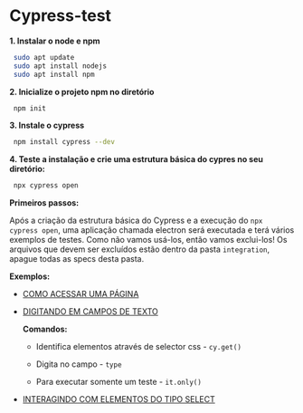 # Cypress-test

**1. Instalar o node e npm**

```sh
 sudo apt update
 sudo apt install nodejs
 sudo apt install npm
```

**2. Inicialize o projeto npm no diretório**

```sh
 npm init
```

**3. Instale o cypress**

```sh
 npm install cypress --dev
```

**4. Teste a instalação e crie uma estrutura básica do cypres no seu diretório:**

```sh
 npx cypress open
 ```



**Primeiros passos:**

Após a criação da estrutura básica do Cypress e a execução do `npx cypress open`, uma aplicação chamada electron será executada e terá vários exemplos de testes. Como não vamos usá-los, então vamos exclui-los! Os arquivos que devem ser excluídos estão dentro da pasta `integration`, apague todas as specs desta pasta. 



**Exemplos:**

- [COMO ACESSAR UMA PÁGINA](https://github.com/thamyresmoraes/Cypress-test/blob/master/cypress/integration/tickets.spec.js#L2)

- [DIGITANDO EM CAMPOS DE TEXTO](https://github.com/thamyresmoraes/Cypress-test/blob/master/cypress/integration/tickets.spec.js#L8-L13)
	
	**Comandos:**

 	* Identifica elementos através de selector css - `cy.get()`

	* Digita no campo - `type`

	* Para executar somente um teste - `it.only()`

- [INTERAGINDO COM ELEMENTOS DO TIPO SELECT]()